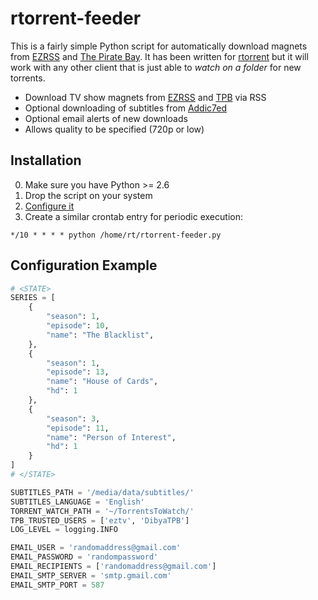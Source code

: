 rtorrent-feeder
===============

This is a fairly simple Python script for automatically download magnets from [EZRSS](http://ezrss.it/) and [The Pirate Bay](http://thepiratebay.se). It has been written for [rtorrent](http://libtorrent.rakshasa.no/) but it will work with any other client that is just able to _watch on a folder_ for new torrents.
 * Download TV show magnets from [EZRSS](http://ezrss.it/) and [TPB](http://thepiratebay.se) via RSS
 * Optional downloading of subtitles from [Addic7ed](http://www.addic7ed.com/)
 * Optional email alerts of new downloads
 * Allows quality to be specified (720p or low)


Installation
------------
0. Make sure you have Python >= 2.6
1. Drop the script on your system
2. [Configure it](#configuration-example)
3. Create a similar crontab entry for periodic execution:
```
*/10 * * * * python /home/rt/rtorrent-feeder.py
```

Configuration Example
---------------------
```python
# <STATE>
SERIES = [
    {
        "season": 1, 
        "episode": 10, 
        "name": "The Blacklist", 
    }, 
    {
        "season": 1, 
        "episode": 13, 
        "name": "House of Cards", 
        "hd": 1
    }, 
    {
        "season": 3, 
        "episode": 11, 
        "name": "Person of Interest", 
        "hd": 1
    }
]
# </STATE>

SUBTITLES_PATH = '/media/data/subtitles/'
SUBTITLES_LANGUAGE = 'English'
TORRENT_WATCH_PATH = '~/TorrentsToWatch/'
TPB_TRUSTED_USERS = ['eztv', 'DibyaTPB']
LOG_LEVEL = logging.INFO

EMAIL_USER = 'randomaddress@gmail.com'
EMAIL_PASSWORD = 'randompassword'
EMAIL_RECIPIENTS = ['randomaddress@gmail.com']
EMAIL_SMTP_SERVER = 'smtp.gmail.com'
EMAIL_SMTP_PORT = 587
```
